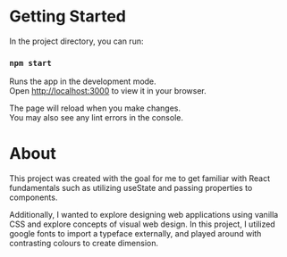 # Getting Started

In the project directory, you can run:

### `npm start`

Runs the app in the development mode.\
Open [http://localhost:3000](http://localhost:3000) to view it in your browser.

The page will reload when you make changes.\
You may also see any lint errors in the console.

# About

This project was created with the goal for me to get familiar with React fundamentals such as utilizing useState and passing properties to components.

Additionally, I wanted to explore designing web applications using vanilla CSS and explore concepts of visual web design. In this project, I utilized google fonts to import a typeface externally, and played around with contrasting colours to create dimension.
